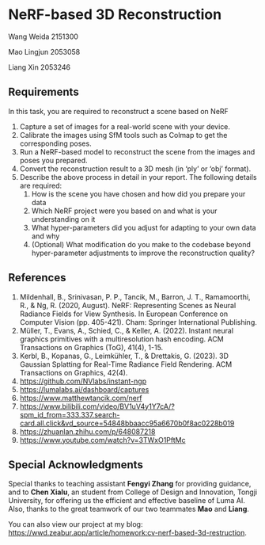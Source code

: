 # NeRF-based 3D Reconstruction

Wang Weida 2151300

Mao Lingjun 2053058

Liang Xin 2053246

## Requirements

In this task, you are required to reconstruct a scene based on NeRF

1. Capture a set of images for a real-world scene with your device.
2. Calibrate the images using SfM tools such as Colmap to get the corresponding poses.
3. Run a NeRF-based model to reconstruct the scene from the images and poses you prepared.
4. Convert the reconstruction result to a 3D mesh (in ‘ply’ or ‘obj’ format).
5. Describe the above process in detail in your report. The following details are required:
   1. How is the scene you have chosen and how did you prepare your data
   2. Which NeRF project were you based on and what is your understanding on it
   3. What hyper-parameters did you adjust for adapting to your own data and why
   4. (Optional) What modification do you make to the codebase beyond hyper-parameter adjustments to improve the reconstruction quality?

## References

1. Mildenhall, B., Srinivasan, P. P., Tancik, M., Barron, J. T., Ramamoorthi, R., & Ng, R. (2020, August). NeRF: Representing Scenes as Neural Radiance Fields for View Synthesis. In European Conference on Computer Vision (pp. 405-421). Cham: Springer International Publishing.
2. Müller, T., Evans, A., Schied, C., & Keller, A. (2022). Instant neural graphics primitives with a multiresolution hash encoding. ACM Transactions on Graphics (ToG), 41(4), 1-15.
3. Kerbl, B., Kopanas, G., Leimkühler, T., & Drettakis, G. (2023). 3D Gaussian Splatting for Real-Time Radiance Field Rendering. ACM Transactions on Graphics, 42(4).
4. https://github.com/NVlabs/instant-ngp
5. https://lumalabs.ai/dashboard/captures
6. https://www.matthewtancik.com/nerf
7. https://www.bilibili.com/video/BV1uV4y1Y7cA/?spm_id_from=333.337.search-card.all.click&vd_source=54848bbaacc95a6670b0f8ac0228b019
8. https://zhuanlan.zhihu.com/p/648087218
9. https://www.youtube.com/watch?v=3TWxO1PftMc

## Special Acknowledgments

Special thanks to teaching assistant **Fengyi Zhang** for providing guidance, and to **Chen Xialu**, an student from College of Design and Innovation, Tongji University, for offering us the efficient and effective baseline of Luma AI. Also, thanks to the great teamwork of our two teammates **Mao** and **Liang**.

You can also view our project at my blog: https://wwd.zeabur.app/article/homework:cv-nerf-based-3d-restruction.
